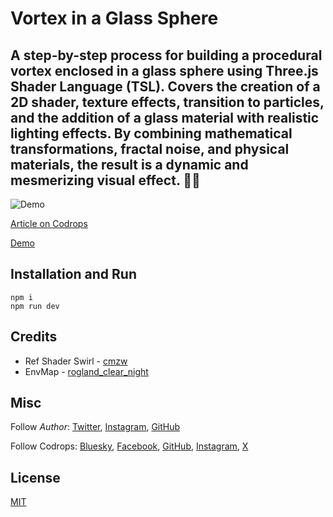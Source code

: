 # Vortex in a Glass Sphere

## A step-by-step process for building a procedural vortex enclosed in a glass sphere using Three.js Shader Language (TSL). Covers the creation of a 2D shader, texture effects, transition to particles, and the addition of a glass material with realistic lighting effects. By combining mathematical transformations, fractal noise, and physical materials, the result is a dynamic and mesmerizing visual effect. 🚀✨

![Demo](https://github.com/user-attachments/assets/3cf59d30-50e8-444d-bc4f-06a2f96450f9)

[Article on Codrops](https://tympanus.net/codrops/?p=88757)

[Demo](https://tympanus.net/Development/.../)

## Installation and Run
```
npm i
npm run dev
```

## Credits

- Ref Shader Swirl - [cmzw](https://x.com/cmzw_)
- EnvMap - [rogland_clear_night](https://polyhaven.com/a/rogland_clear_night)

## Misc

Follow *Author*: [Twitter](https://x.com/Mister_Prada), [Instagram](https://www.instagram.com/mister666prada), [GitHub](https://github.com/MisterPrada)

Follow Codrops: [Bluesky](https://bsky.app/profile/codrops.bsky.social), [Facebook](http://www.facebook.com/codrops), [GitHub](https://github.com/codrops), [Instagram](https://www.instagram.com/codropsss/), [X](http://www.x.com/codrops)

## License
[MIT](LICENSE)

